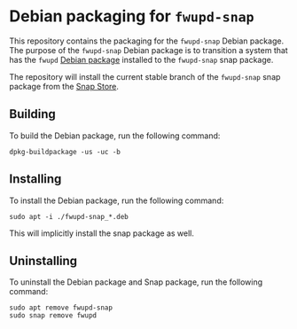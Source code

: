 # Debian packaging for `fwupd-snap`

This repository contains the packaging for the `fwupd-snap` Debian package.
The purpose of the `fwupd-snap` Debian package is to transition a system
that has the `fwupd` [Debian package](https://tracker.debian.org/pkg/fwupd)
installed to the `fwupd-snap` snap package.

The repository will install the current stable branch of the `fwupd-snap`
snap package from the [Snap Store](https://snapcraft.io/fwupd).

## Building

To build the Debian package, run the following command:

```shell
dpkg-buildpackage -us -uc -b
```

## Installing

To install the Debian package, run the following command:

```shell
sudo apt -i ./fwupd-snap_*.deb
```

This will implicitly install the snap package as well.

## Uninstalling

To uninstall the Debian package and Snap package, run the following command:

```shell
sudo apt remove fwupd-snap
sudo snap remove fwupd
```
